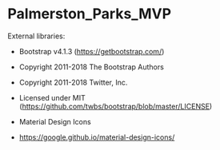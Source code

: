 # Palmerston_Parks_MVP
External libraries:

 * Bootstrap v4.1.3 (https://getbootstrap.com/)
 * Copyright 2011-2018 The Bootstrap Authors
 * Copyright 2011-2018 Twitter, Inc.
 * Licensed under MIT (https://github.com/twbs/bootstrap/blob/master/LICENSE)
 
* Material Design Icons
* https://google.github.io/material-design-icons/





 
 
